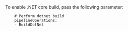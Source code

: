 

To enable .NET core build, pass the following parameter:

```
    # Perform dotnet build
    pipelineOperations:
    - BuildDotNet
```
